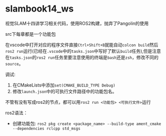 # slambook14_ws
视觉SLAM十四讲学习相关代码，使用ROS2构建，抛弃了Pangolin的使用

src下每章都是一个功能包

在vscode中打开对应的程序文件直接`Ctrl+Shift+B`就能自动`colcon build`然后`ros2 run`运行(已经在`.vscode`中的`tasks.json`中写好了默认`build`任务),但是注意在`tasks.json`的`ros2 run`任务里要注意使用的终端是`bash`还是`zsh`，修改不同的`source`。

调试:
1. 在CMakeLists中添加`set(CMAKE_BUILD_TYPE Debug)`  
2. 修改`launch.json`中的可执行文件路径中的功能包名。  

不管有没有写成ros2的节点，都可以用`ros2 run <功能包> <可执行文件>`运行

ros2语法：
- 创建功能包: `ros2 pkg create <package_name> --build-type ament_cmake --dependencies rclcpp std_msgs`
